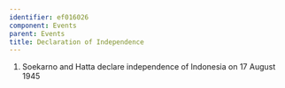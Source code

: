 ```yaml
---
identifier: ef016026
component: Events
parent: Events 
title: Declaration of Independence
---
```

1.  Soekarno and Hatta declare independence of Indonesia on 17 August
    1945
